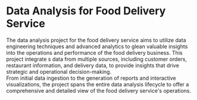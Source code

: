 # Data Analysis for Food Delivery Service   
     
The data analysis project for the food delivery service aims to utilize data engineering techniques and advanced analytics to glean valuable insights into the operations and performance of the food delivery business. This project integrate s data from multiple sources, including customer orders, restaurant information, and delivery data, to provide insights that drive strategic and operational decision-making.        
From initial data ingestion to the generation of reports and interactive visualizations, the project spans the entire data analysis lifecycle to offer a comprehensive and detailed view of the food delivery service's operations.   
 


